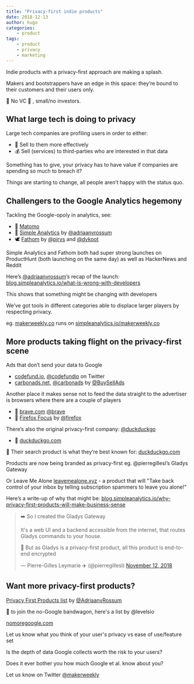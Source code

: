 ```yaml
---
title: "Privacy-first indie products"
date: 2018-12-13
author: hugo
categories:
    - product
tags:
    - product
    - privacy
    - marketing
---
```


Indie products with a privacy-first approach are making a splash.

Makers and bootstrappers have an edge in this space: they’re bound to their customers and their users only.

🙅 No VC 💸 , small/no investors.

## What large tech is doing to privacy

Large tech companies are profiling users in order to either:

- 💸 Sell to them more effectively
- 💰 Sell (services) to third-parties who are interested in that data

Something has to give, your privacy has to have value if companies are spending so much to breach it?

Things are starting to change, all people aren’t happy with the status quo.

## Challengers to the Google Analytics hegemony

Tackling the Google-opoly in analytics, see:

- 💪 [Matomo](https://matomo.org/ )
- 🔖 [Simple Analytics](https://simpleanalytics.io) by [@adriaanvrossum](https://twitter.com/adriaanvrossum)
- 🕊 [Fathom](https://usefathom.com/) by [@pjrvs](https://twitter.com/pjrvs) and [@dvkoot](https://twitter.com/dvkoot)

Simple Analytics and Fathom both had super strong launches on ProductHunt (both launching on the same day) as well as HackerNews and Reddit

Here’s [@adriaanvrossum](https://twitter.com/adriaanvrossum)’s recap of the launch: [blog.simpleanalytics.io/what-is-wrong-with-developers](https://blog.simpleanalytics.io/what-is-wrong-with-developers)

This shows that something might be changing with developers

We’ve got tools in different categories able to displace larger players by respecting privacy.

eg. [makerweekly.co](https://makerweekly.co) runs on [simpleanalytics.io/makerweekly.co ](https://simpleanalytics.io/makerweekly.co)

## More products taking flight on the privacy-first scene

Ads that don’t send your data to Google

- [codefund.io](https://codefund.io), [@codefundio](https://twitter.com/codefundio) on Twitter
- [carbonads.net](https://www.carbonads.net), [@carbonads](https://twitter.com/carbonads) by [@BuySellAds](https://twitter.com/BuySellAds)

Another place it makes sense not to feed the data straight to the advertiser is browsers where there are a couple of players

- 🔐 [brave.com](https://brave.com/) [@brave](https://twitter.com/brave)
- 🦊 [Firefox Focus](https://www.mozilla.org/en-US/firefox/mobile/) by [@firefox](https://twitter.com/firefox)

There’s also the original privacy-first company: [@duckduckgo](https://twitter.com/duckduckgo)

- 🦆 [duckduckgo.com](https://duckduckgo.com/about)

🔎 Their search product is what they’re best known for: [duckduckgo.com](https://duckduckgo.com/)

Products are now being branded as privacy-first eg. @pierregillesl’s Gladys Gateway 

Or Leave Me Alone [leavemealone.xyz](https://leavemealone.xyz/index.html) - a product that will "Take back control of your inbox by telling subscription spammers to leave you alone!"

Here’s a write-up of why that might be: [blog.simpleanalytics.io/why-privacy-first-products-will-make-business-sense](https://blog.simpleanalytics.io/why-privacy-first-products-will-make-business-sense)


> ➡️ So I created the Gladys Gateway  
>   
> It's a web UI and a backend accessible from the internet, that routes Gladys commands to your house.  
>   
> 🔐 But as Gladys is a privacy-first product, all this product is end-to-end encrypted
> 
> — Pierre-Gilles Leymarie ✈️ (@pierregillesl) [November 12, 2018](https://twitter.com/pierregillesl/status/1062075294658441216?ref_src=twsrc%5Etfw)


## Want more privacy-first products?

[Privacy First Products list](https://privacyfirstproducts.com) by [@AdriaanvRossum](https://twitter.com/adriaanvrossum) 

🚂 to join the no-Google bandwagon, here's a list by @levelsio 

[nomoregoogle.com](https://nomoregoogle.com)

Let us know what you think of your user's privacy vs ease of use/feature set

Is the depth of data Google collects worth the risk to your users?

Does it ever bother you how much Google et al. know about you?

Let us know on Twitter [@makerweekly](https://twitter.com/makerweekly)
